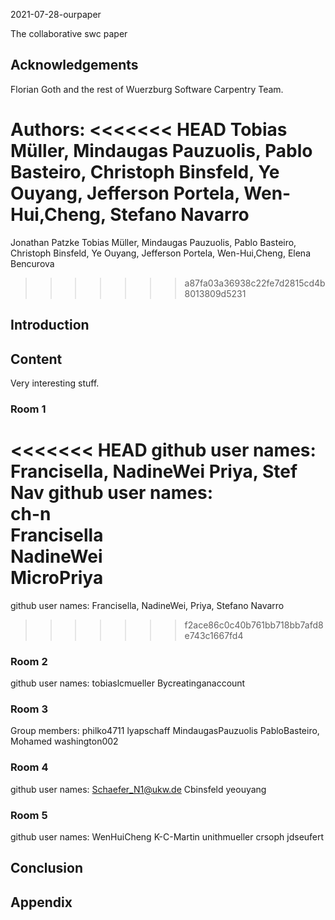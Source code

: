 
 2021-07-28-ourpaper

The collaborative swc paper

## Acknowledgements

Florian Goth and the rest of Wuerzburg Software Carpentry Team.

Authors: 
<<<<<<< HEAD
Tobias Müller, Mindaugas Pauzuolis, Pablo Basteiro, Christoph Binsfeld, Ye Ouyang, Jefferson Portela,
Wen-Hui,Cheng, Stefano Navarro
=======
Jonathan Patzke Tobias Müller, Mindaugas Pauzuolis, Pablo Basteiro, Christoph Binsfeld, Ye Ouyang, Jefferson Portela,
Wen-Hui,Cheng, Elena Bencurova
>>>>>>> a87fa03a36938c22fe7d2815cd4b8013809d5231

## Introduction

## Content
Very interesting stuff.

### Room 1
<<<<<<< HEAD
github user names: Francisella, NadineWei Priya, Stef Nav
github user names:<br>
ch-n<br>
Francisella <br>
NadineWei<br>
MicroPriya
=======
github user names: Francisella, NadineWei, Priya, Stefano Navarro
>>>>>>> f2ace86c0c40b761bb718bb7afd8e743c1667fd4

### Room 2
github user names:
tobiaslcmueller
Bycreatinganaccount

### Room 3

Group members: philko4711 lyapschaff MindaugasPauzuolis PabloBasteiro, Mohamed
washington002

### Room 4
github user names:
Schaefer_N1@ukw.de
Cbinsfeld
yeouyang

### Room 5
github user names: WenHuiCheng K-C-Martin unithmueller crsoph jdseufert

## Conclusion

## Appendix
